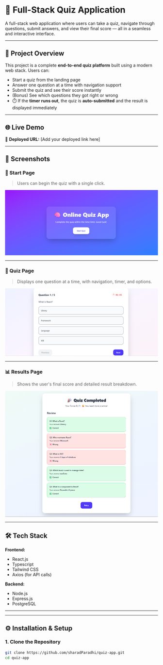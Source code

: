 # 🧠 Full-Stack Quiz Application

A full-stack web application where users can take a quiz, navigate through questions, submit answers, and view their final score — all in a seamless and interactive interface.

---

## 🚀 Project Overview

This project is a complete **end-to-end quiz platform** built using a modern web stack.
Users can:

- Start a quiz from the landing page
- Answer one question at a time with navigation support
- Submit the quiz and see their score instantly
- (Bonus) See which questions they got right or wrong
- ⏱️ If the **timer runs out**, the quiz is **auto-submitted** and the result is displayed immediately

---

## 🌐 Live Demo

🔗 **Deployed URL:** [Add your deployed link here] <!-- TODO: Add deployed URL after deployment -->

---

## 📸 Screenshots

### 🏁 Start Page

> Users can begin the quiz with a single click.

![Start Page Screenshot](./frontend//src//assets//startPage.png) <!-- Replace with actual image -->

---

### 🧩 Quiz Page

> Displays one question at a time, with navigation, timer, and options.

![Quiz Page Screenshot](./frontend//src/assets//quiz-page.png) <!-- Replace with actual image -->

---

### 📊 Results Page

> Shows the user's final score and detailed result breakdown.

![Result Page Screenshot](./frontend//src//assets//Result-page.png) <!-- Replace with actual image -->

---

## 🛠️ Tech Stack

**Frontend:**

- React.js
- Typescript
- Tailwind CSS
- Axios (for API calls)

**Backend:**

- Node.js
- Express.js
- PostgreSQL

---

---

## ⚙️ Installation & Setup

### 1. Clone the Repository

```bash
git clone https://github.com/sharadParadhi/quiz-app.git
cd quiz-app
```
